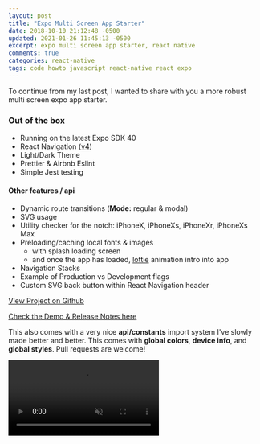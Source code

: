 ```yaml
---
layout: post
title: "Expo Multi Screen App Starter"
date: 2018-10-10 21:12:48 -0500
updated: 2021-01-26 11:45:13 -0500
excerpt: expo multi screen app starter, react native
comments: true
categories: react-native
tags: code howto javascript react-native react expo
---
```


To continue from my last post, I wanted to share with you a more robust multi screen expo app starter.

### Out of the box

- Running on the latest Expo SDK 40
- React Navigation ([v4](https://reactnavigation.org/docs/4.x/getting-started))
- Light/Dark Theme
- Prettier &amp; Airbnb Eslint
- Simple Jest testing

#### Other features / api

- Dynamic route transitions (**Mode:** regular & modal)
- SVG usage
- Utility checker for the notch: iPhoneX, iPhoneXs, iPhoneXr, iPhoneXs Max
- Preloading/caching local fonts & images
  - with splash loading screen
  - and once the app has loaded, [lottie](https://airbnb.io/lottie/) animation intro into app
- Navigation Stacks
- Example of Production vs Development flags
- Custom SVG back button within React Navigation header

<a href="https://github.com/calebnance/expo-multi-screen-starter" class="btn btn-outline-dark">View Project on Github</a>

[Check the Demo & Release Notes here](https://github.com/calebnance/expo-multi-screen-starter#demo-and-release-notes)

This also comes with a very nice **api/constants** import system I've slowly made better and better. This comes with **global colors**, **device info**, and **global styles**. Pull requests are welcome!

<div class="video-wrapper">
  <video class="video vid-mw" autoplay loop muted playsinline>
    <source src="/assets/videos/expo/multi-screen-starter-v0.0.2.mp4" type="video/mp4">
  </video>
</div>
